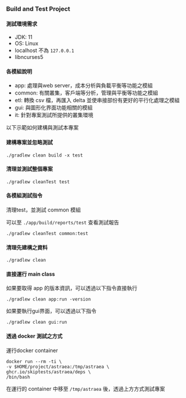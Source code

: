 ### Build and Test Project

#### 測試環境需求 ####

- JDK: 11
- OS: Linux
- localhost 不為 `127.0.0.1`
- libncurses5

#### 各模組說明 ####

- app: 處理與web server，成本分析與負載平衡等功能之模組
- common: 有關叢集，客戶端等分析，管理與平衡等功能之模組
- etl: 轉換 csv 檔，再匯入 delta 並使串接部份有更好的平行化處理之模組
- gui: 與圖形化界面功能相關的模組
- it: 針對專案測試所提供的叢集環境

以下示範如何建構與測試本專案

#### 建構專案並忽略測試 ####
    ./gradlew clean build -x test

#### 清理並測試整個專案 ####
    ./gradlew cleanTest test

#### 各模組測試指令 ####

清理test，並測試 common 模組

可以至 `./app/build/reports/test` 查看測試報告

    ./gradlew cleanTest common:test

#### 清理先建構之資料
    ./gradlew clean 

#### 直接運行 main class ####

如果要取得 app 的版本資訊，可以透過以下指令直接執行

    ./gradlew clean app:run -version

如果要執行gui界面，可以透過以下指令

    ./gradlew clean gui:run

#### 透過 docker 測試之方式 ####

運行docker container

    docker run --rm -ti \
    -v $HOME/project/astraea:/tmp/astraea \
    ghcr.io/skiptests/astraea/deps \
    /bin/bash

在運行的 container 中移至 `/tmp/astraea` 後，透過上方方式測試專案